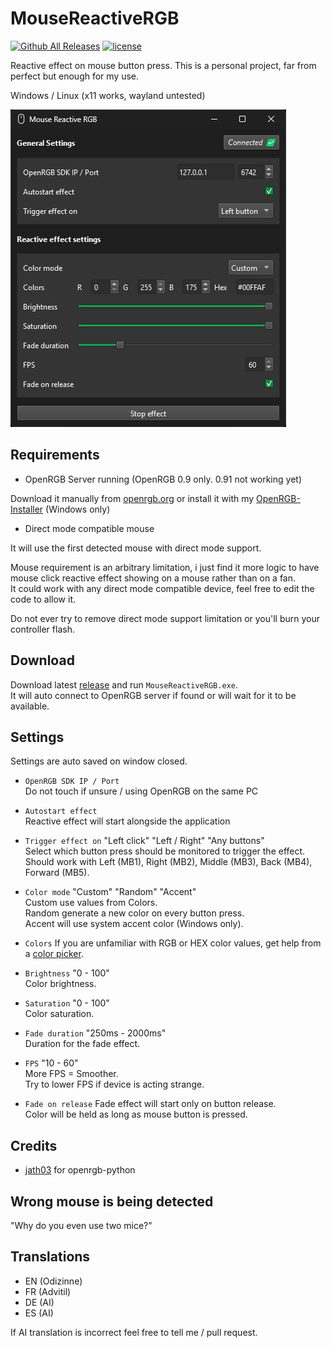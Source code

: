 # MouseReactiveRGB

[![Github All Releases](https://img.shields.io/github/downloads/odizinne/MouseReactiveRGB/total.svg)]()
[![license](https://img.shields.io/github/license/odizinne/MouseReactiveRGB)]()

Reactive effect on mouse button press.
This is a personal project, far from perfect but enough for my use.

Windows / Linux (x11 works, wayland untested)

![image](assets/screenshot.png)

## Requirements

- OpenRGB Server running (OpenRGB 0.9 only. 0.91 not working yet)

Download it manually from [openrgb.org](https://openrgb.org/releases.html) or install it with my [OpenRGB-Installer](https://github.com/Odizinne/OpenRGB-Installer/releases/latest) (Windows only)
- Direct mode compatible mouse

It will use the first detected mouse with direct mode support.

Mouse requirement is an arbitrary limitation, i just find it more logic to have mouse click reactive effect showing on a mouse rather than on a fan.  
It could work with any direct mode compatible device, feel free to edit the code to allow it.

Do not ever try to remove direct mode support limitation or you'll burn your controller flash.

## Download

Download latest [release](https://github.com/Odizinne/MouseReactiveRGB/releases/latest) and run `MouseReactiveRGB.exe`.  
It will auto connect to OpenRGB server if found or will wait for it to be available.

## Settings

Settings are auto saved on window closed.

- `OpenRGB SDK IP / Port`  
Do not touch if unsure / using OpenRGB on the same PC

- `Autostart effect`  
Reactive effect will start alongside the application

- `Trigger effect on` "Left click" "Left / Right" "Any buttons"  
Select which button press should be monitored to trigger the effect.  
Should work with Left (MB1), Right (MB2), Middle (MB3), Back (MB4), Forward (MB5).

- `Color mode` "Custom" "Random" "Accent"  
Custom use values from Colors.  
Random generate a new color on every button press.  
Accent will use system accent color (Windows only).

- `Colors`
If you are unfamiliar with RGB or HEX color values, get help from a [color picker](https://www.google.com/search?q=color+picker&sca_upv=1).

- `Brightness` "0 - 100"  
Color brightness.

- `Saturation` "0 - 100"  
Color saturation.

- `Fade duration` "250ms - 2000ms"  
Duration for the fade effect.

- `FPS` "10 - 60"  
More FPS = Smoother.  
Try to lower FPS if device is acting strange.

- `Fade on release`
Fade effect will start only on button release.  
Color will be held as long as mouse button is pressed.

## Credits

- [jath03](https://github.com/jath03/openrgb-python) for openrgb-python

## Wrong mouse is being detected

"Why do you even use two mice?"

## Translations

- EN (Odizinne)
- FR (Advitil)
- DE (AI)
- ES (AI)

If AI translation is incorrect feel free to tell me / pull request.